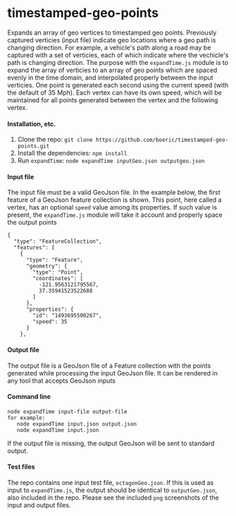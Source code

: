 # timestamped-geo-points
Expands an array of geo vertices to timestamped geo points. Previously captured verticies (input file) indicate geo locations where a geo path is changing direction. For example, a vehicle's path along a road may be captured with a set of verticies, each of which indicate where the vechicle's path is changing direction. The purpose with the `expandTime.js` module is to expand the array of verticies to an array of geo points which are spaced evenly in the time domain, and interpolated properly between the input verticies. One point is generated each second using the current speed (with the default of 35 Mph). Each vertex can have its own speed, which will be maintained for all points generated between the vertex and the following vertex.

#### Installation, etc.
1. Clone the repo: `git clone https://github.com/boeric/timestamped-geo-points.git`
2. Install the dependencies: `npm install`
3. Run `expandTime`: `node expandTime inputGeo.json outputgeo.json`

#### Input file
The input file must be a valid GeoJson file. In the example below, the first feature of a GeoJson feature collection is shown. This point, here called a vertex, has an optional `speed` value among its properties. If such value is present, the `expandTime.js` module will take it account and properly space the output points

```
{
  "type": "FeatureCollection",
  "features": [
    {
      "type": "Feature",
      "geometry": {
        "type": "Point",
        "coordinates": [
          -121.9563121795567,
          37.35941523522688
        ]
      },
      "properties": {
        "id": "1493695500267",
        "speed": 35
      }
    },
```

#### Output file
The output file is a GeoJson file of a Feature collection with the points generated while processing the input GeoJson file. It can be rendered in any tool that accepts GeoJson inputs

#### Command line
```
node expandTime input-file output-file
for example: 
   node expandTime input.json output.json
   node expandTime input.json
```
If the output file is missing, the output GeoJson will be sent to standard output.

#### Test files
The repo contains one input test file, `octagonGeo.json`. If this is used as input to `expandTime.js`, the output should be identical to `outputGeo.json`, also included in the repo. Please see the included `png` screenshots of the input and output files.

